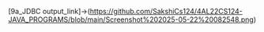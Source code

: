 [9a_JDBC output_link]->(https://github.com/SakshiCs124/4AL22CS124-JAVA_PROGRAMS/blob/main/Screenshot%202025-05-22%20082548.png)

